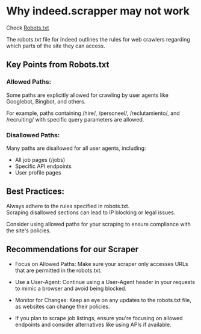 # Why indeed.scrapper may not work

Check [Robots.txt](https://www.indeed.com/robots.txt)

The robots.txt file for Indeed outlines the rules for web crawlers regarding which parts of the site they can access.

## Key Points from Robots.txt

### Allowed Paths:

Some paths are explicitly allowed for crawling by user agents like Googlebot, Bingbot, and others.

For example, paths containing /hire/, /personeel/, /reclutamiento/, and /recruiting/ with specific query parameters are allowed.

### Disallowed Paths:

Many paths are disallowed for all user agents, including:

- All job pages (/jobs)
- Specific API endpoints
- User profile pages

## Best Practices:

Always adhere to the rules specified in robots.txt.  
 Scraping disallowed sections can lead to IP blocking or legal issues.

Consider using allowed paths for your scraping to ensure compliance with the site's policies.

## Recommendations for our Scraper

- Focus on Allowed Paths: Make sure your scraper only accesses URLs that are permitted in the robots.txt.

- Use a User-Agent: Continue using a User-Agent header in your requests to mimic a browser and avoid being blocked.

- Monitor for Changes: Keep an eye on any updates to the robots.txt file, as websites can change their policies.

- If you plan to scrape job listings, ensure you're focusing on allowed endpoints and consider alternatives like using APIs if available.
